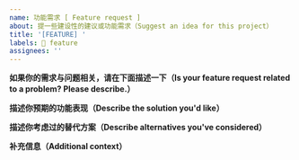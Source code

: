 ```yaml
---
name: 功能需求 [ Feature request ]
about: 提一些建设性的建议或功能需求（Suggest an idea for this project）
title: '[FEATURE] '
labels: 🎨 feature
assignees: ''
---
```


**如果你的需求与问题相关，请在下面描述一下（Is your feature request related to a problem? Please describe.）**

<!--A clear and concise description of what the problem is. Ex. I'm always frustrated when [...]-->
<!--明确的表达问题所在-->

**描述你预期的功能表现（Describe the solution you'd like）**

<!--A clear and concise description of what you want to happen.-->
<!--明确的表达在特定场景下你期望的表现-->

**描述你考虑过的替代方案（Describe alternatives you've considered）**

<!--A clear and concise description of any alternative solutions or features you've considered.-->

**补充信息（Additional context）**

<!--Add any other context or screenshots about the feature request here.-->
